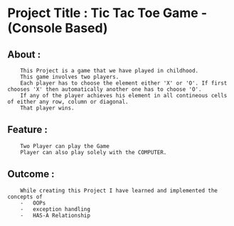 # Project Title : 	Tic Tac Toe Game - (Console Based)

## About 	:
		This Project is a game that we have played in childhood.
		This game involves two players.
		Each player has to choose the element either 'X' or 'O'. If first chooses 'X' then automatically another one has to choose 'O'.
		If any of the player achieves his element in all contineous cells of either any row, column or diagonal.
		That player wins.
## Feature	:
		Two Player can play the Game
		Player can also play solely with the COMPUTER.
## Outcome	:
		While creating this Project I have learned and implemented the concepts of
		-	OOPs
		-	exception handling
		-	HAS-A Relationship
